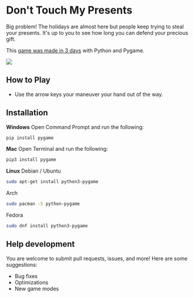 # Don't Touch My Presents
Big problem! The holidays are almost here but people keep trying to steal your presents. It's up to you to see how long you can defend your precious gift.

This [game was made in 3 days](https://www.youtube.com/watch?v=H09PmP5tsy8) with Python and Pygame.

![](https://img.itch.zone/aW1hZ2UvMTgyNzExMi8xMDcyNTIzOS5naWY=/347x500/1OA7GI.gif)

## How to Play
* Use the arrow keys your maneuver your hand out of the way.

## Installation
**Windows**
Open Command Prompt and run the following:
```sh
pip install pygame
```

**Mac**
Open Terminal and run the following:
```sh
pip3 install pygame
```

**Linux**
Debian / Ubuntu
```sh
sudo apt-get install python3-pygame
```
Arch
```sh
sudo pacman -S python-pygame
```
Fedora
```sh
sudo dnf install python3-pygame
```

## Help development
You are welcome to submit pull requests, issues, and more! Here are some suggestions:

* Bug fixes
* Optimizations
* New game modes  

